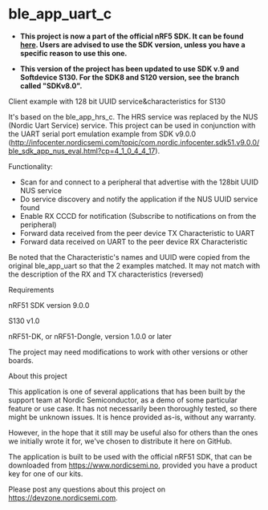 ble_app_uart_c
==============

+ **This project is now a part of the official nRF5 SDK. It can be found [here](http://infocenter.nordicsemi.com/topic/com.nordic.infocenter.sdk51.v10.0.0/ble_sdk_app_nus_c.html?cp=4_0_1_4_2_0_3). Users are advised to use the SDK version, unless you have a specific reason to use this one.**

+ **This version of the project has been updated to use SDK v.9 and Softdevice S130. For the SDK8 and S120 version, see the branch called "SDKv8.0".**

Client example with 128 bit UUID service&amp;characteristics for S130

It's based on the ble_app_hrs_c. The HRS service was replaced by the NUS (Nordic Uart Service) service.
This project can be used in conjunction with the UART serial port emulation example from SDK v9.0.0 (http://infocenter.nordicsemi.com/topic/com.nordic.infocenter.sdk51.v9.0.0/ble_sdk_app_nus_eval.html?cp=4_1_0_4_4_17).

Functionality:
- Scan for and connect to a peripheral that advertise with the 128bit UUID NUS service
- Do service discovery and notify the application if the NUS UUID service found
- Enable RX CCCD for notification (Subscribe to notifications on from the peripheral)
- Forward data received from the peer device TX Characteristic to UART
- Forward data received on UART to the peer device RX Characteristic

Be noted that the Characteristic's names and UUID were copied from the original ble_app_uart so that the 2 examples matched.
It may not match with the description of the RX and TX characteristics (reversed)


Requirements


nRF51 SDK version 9.0.0

S130 v1.0 

nRF51-DK, or nRF51-Dongle, version 1.0.0 or later

The project may need modifications to work with other versions or other boards.



About this project

This application is one of several applications that has been built by the support team at Nordic Semiconductor, as a demo of some particular feature or use case. It has not necessarily been thoroughly tested, so there might be unknown issues. It is hence provided as-is, without any warranty.

However, in the hope that it still may be useful also for others than the ones we initially wrote it for, we've chosen to distribute it here on GitHub.

The application is built to be used with the official nRF51 SDK, that can be downloaded from https://www.nordicsemi.no, provided you have a product key for one of our kits.

Please post any questions about this project on https://devzone.nordicsemi.com.
